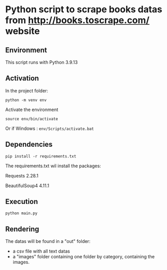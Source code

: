# Python script to scrape books datas from http://books.toscrape.com/ website

## Environment

This script runs with Python 3.9.13

## Activation

In the project folder:

``` python -m venv env ```

Activate the environment

``` source env/bin/activate ```

Or if Windows :
``` env/Scripts/activate.bat ```

## Dependencies

``` pip install -r requirements.txt ```

The requirements.txt wil install the packages:

Requests 2.28.1

BeautifulSoup4 4.11.1

## Execution

``` python main.py ```

## Rendering

The datas will be found in a "out" folder:
- a csv file with all text datas
- a "images" folder containing one folder by category, containing the images.
